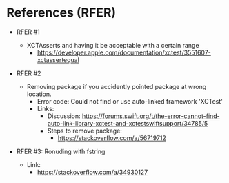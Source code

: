 #  References (RFER)

- RFER #1
    - XCTAsserts and having it be acceptable with a certain range
        - https://developer.apple.com/documentation/xctest/3551607-xctassertequal

- RFER #2
    - Removing package if you accidently pointed package at wrong location.
        - Error code: Could not find or use auto-linked framework 'XCTest'
        - Links:
            - Discussion: https://forums.swift.org/t/the-error-cannot-find-auto-link-library-xctest-and-xctestswiftsupport/34785/5
            - Steps to remove package:
                - https://stackoverflow.com/a/56719712

- RFER #3: Ronuding with fstring
    - Link:
        - https://stackoverflow.com/a/34930127
    
